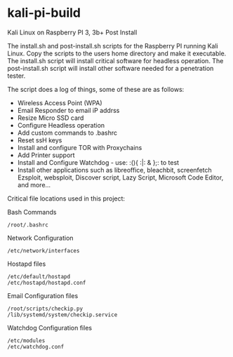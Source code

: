 ﻿# kali-pi-build
Kali Linux on Raspberry PI 3, 3b+ Post Install

The install.sh and post-install.sh scripts for the Raspberry PI running Kali Linux.  Copy the scripts to the users home directory and make it executable.  The install.sh script will install critical software for headless operation.  The post-install.sh script will install other software needed for a penetration tester.

The script does a log of things, some of these are as follows:
- Wireless Access Point (WPA)
- Email Responder to email iP addrss
- Resize Micro SSD card
- Configure Headless operation
- Add custom commands to .bashrc
- Reset ssH keys
- Install and configure TOR with Proxychains
- Add Printer support
- Install and Configure Watchdog - use:   :(){ :|: & };:   to test
- Install other applications such as libreoffice, bleachbit, screenfetch
  Ezsploit, websploit, Discover script, Lazy Script, Microsoft Code Editor,
  and more…

Critical file locations used in this project:

Bash Commands

	/root/.bashrc

Network Configuration

	/etc/network/interfaces

Hostapd files

	/etc/default/hostapd
	/etc/hostapd/hostapd.conf

Email Configuration files

	/root/scripts/checkip.py
	/lib/systemd/system/checkip.service

Watchdog Configuration files

	/etc/modules
	/etc/watchdog.conf 
